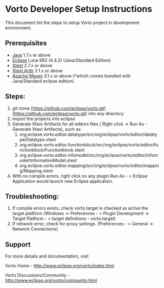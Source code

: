 Vorto Developer Setup Instructions
==================================

This document list the steps to setup Vorto project in development environment.


Prerequisites
-------------
 - [Java] 1.7.x or above 
 - [Eclipse] Luna SR2 (4.4.2) (Java/Standard Edition)   
 - [Xtext] 2.7.x or above
 - [Xtext Antlr] 2.1.x or above 
 - [Apache Maven] 3.1.x or above (*which comes bundled with Java/Standard eclipse edition)

 
Steps:
------
  1. git clone [https://github.com/eclipse/vorto.git](https://github.com/eclipse/vorto.git) into any directory
  2. Import the projects into eclipse 
  3. Generate Xtext Artifacts for all editors files ( Right click -> Run As - Generate Xtext Artifacts), such as
	  1. org.eclipse.vorto.editor.datatype/src/org/eclipse/vorto/editor/datatype/Datatype.xtext
	  2. org.eclipse.vorto.editor.functionblock/src/org/eclipse/vorto/editor/functionblock/Functionblock.xtext
	  3. org.eclipse.vorto.editor.infomodel/src/org/eclipse/vorto/editor/infomodel/InformationModel.xtext
	  4. org.eclipse.vorto.editor.mapping/src/org/eclipse/vorto/editor/mapping/Mapping.xtext 	   
  4. With no compile errors, right click on any plugin Run As - > Eclipse Application would launch new Eclipse application. 
  


Troubleshooting:
----------------
  1. If compile errors exists, check vorto.target is checked as active the target platform (Windows -> Preferences - > Plugin Development -> Target Platform - > target definitions - vorto.target)
  2. If network error, check for proxy settings. (Preferences - > General -> Network Connections)  

Support
-------
For more details and documentation, 
visit 

Vorto Home - http://www.eclipse.org/vorto/index.html

Vorto Discussions/Community - http://www.eclipse.org/vorto/community.html 

 

[Java]:  http://www.oracle.com/technetwork/java/javase/downloads/index.html
[Eclipse]: http://www.eclipse.org/downloads/
[Xtext]: http://www.eclipse.org/Xtext/download.html
[Xtext Antlr]: http://download.itemis.com/updates/
[Apache Maven]: https://maven.apache.org/download.cgi  
  
